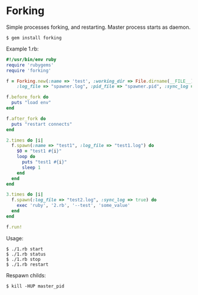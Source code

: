 Forking
=======

Simple processes forking, and restarting. Master process starts as daemon.


    $ gem install forking


Example 1.rb:

```ruby
#!/usr/bin/env ruby
require 'rubygems'
require 'forking'

f = Forking.new(:name => 'test', :working_dir => File.dirname(__FILE__),
    :log_file => "spawner.log", :pid_file => "spawner.pid", :sync_log => true)

f.before_fork do
  puts "load env"
end

f.after_fork do
  puts "restart connects"
end

2.times do |i|
  f.spawn(:name => "test1", :log_file => "test1.log") do
    $0 = "test1 #{i}"
    loop do
      puts "test1 #{i}"
      sleep 1
    end
  end
end

3.times do |i|
  f.spawn(:log_file => "test2.log", :sync_log => true) do
    exec 'ruby', '2.rb', '--test', 'some_value'
  end
end

f.run!
```

Usage:

    $ ./1.rb start
    $ ./1.rb status
    $ ./1.rb stop
    $ ./1.rb restart

Respawn childs:

    $ kill -HUP master_pid 
    
